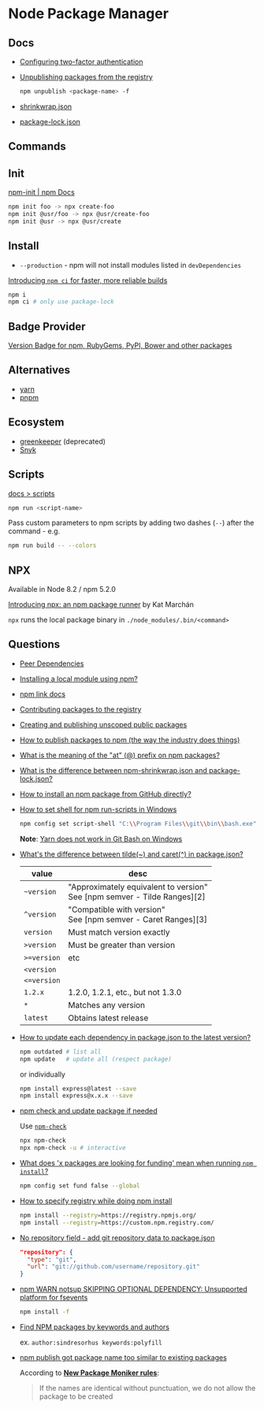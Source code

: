 # Node Package Manager


## Docs


* [Configuring two-factor authentication](https://docs.npmjs.com/configuring-two-factor-authentication)

* [Unpublishing packages from the registry](https://docs.npmjs.com/unpublishing-packages-from-the-registry)

    ```bash
    npm unpublish <package-name> -f
    ```

* [shrinkwrap.json](https://docs.npmjs.com/cli/v6/configuring-npm/shrinkwrap-json)
* [package-lock.json](https://docs.npmjs.com/cli/v6/configuring-npm/package-lock-json)



## Commands

## Init

[npm-init | npm Docs](https://docs.npmjs.com/cli/v6/commands/npm-init)

```bash
npm init foo -> npx create-foo
npm init @usr/foo -> npx @usr/create-foo
npm init @usr -> npx @usr/create
```

## Install

* `--production` - npm will not install modules listed in `devDependencies`

[Introducing `npm ci` for faster, more reliable builds](https://blog.npmjs.org/post/171556855892/introducing-npm-ci-for-faster-more-reliable.html)

```bash
npm i
npm ci # only use package-lock
```

## Badge Provider

[Version Badge for npm, RubyGems, PyPI, Bower and other packages](https://badge.fury.io/)

## Alternatives

* [yarn](https://yarnpkg.com/)
* [pnpm](https://pnpm.js.org/)


## Ecosystem

* [greenkeeper](https://greenkeeper.io/) (deprecated)
* [Snyk](https://snyk.io/)

## Scripts

[docs > scripts](https://docs.npmjs.com/cli/v6/using-npm/scripts)

```bash
npm run <script-name>
```

Pass custom parameters to npm scripts by adding two dashes (`--`) after the command - e.g.

```bash
npm run build -- --colors
```

## NPX

Available in Node 8.2 / npm 5.2.0

[Introducing npx: an npm package runner](https://medium.com/@maybekatz/npx-55f7d4bd282b) by Kat Marchán


`npx` runs the local package binary in `./node_modules/.bin/<command>`


## Questions


* [Peer Dependencies](https://nodejs.org/es/blog/npm/peer-dependencies/)
* [Installing a local module using npm?](https://stackoverflow.com/a/8089029/1366033)
* [npm link docs](https://docs.npmjs.com/cli/link)
* [Contributing packages to the registry](https://docs.npmjs.com/packages-and-modules/contributing-packages-to-the-registry)
* [Creating and publishing unscoped public packages](https://docs.npmjs.com/creating-and-publishing-unscoped-public-packages)
* [How to publish packages to npm (the way the industry does things)](https://zellwk.com/blog/publish-to-npm/)
* [What is the meaning of the "at" (@) prefix on npm packages?](https://stackoverflow.com/q/36667258/1366033)


* [What is the difference between npm-shrinkwrap.json and package-lock.json?](https://stackoverflow.com/a/46132512/1366033)


* [How to install an npm package from GitHub directly?](https://stackoverflow.com/q/17509669/1366033)

* [How to set shell for npm run-scripts in Windows](https://stackoverflow.com/q/23243353/1366033)

    ```bash
    npm config set script-shell "C:\\Program Files\\git\\bin\\bash.exe"
    ```

  **Note**: [Yarn does not work in Git Bash on Windows](https://github.com/yarnpkg/yarn/issues/5349)


* [What's the difference between tilde(~) and caret(^) in package.json?](https://stackoverflow.com/q/22343224/1366033)


  | value       | desc                                                                           |
  | ----------- | ------------------------------------------------------------------------------ |
  | `~version`  | "Approximately equivalent to version" <br/> See [npm semver - Tilde Ranges][2] |
  | `^version`  | "Compatible with version" <br/> See [npm semver - Caret Ranges][3]             |
  | `version`   | Must match version exactly                                                     |
  | `>version`  | Must be greater than version                                                   |
  | `>=version` | etc                                                                            |
  | `<version`  |                                                                                |
  | `<=version` |                                                                                |
  | `1.2.x`     | 1.2.0, 1.2.1, etc., but not 1.3.0                                              |
  | `*`         | Matches any version                                                            |
  | `latest`    | Obtains latest release                                                         |


* [How to update each dependency in package.json to the latest version?](https://stackoverflow.com/q/16073603/1366033)

    ```bash
    npm outdated # list all
    npm update   # update all (respect package)
    ```

    or individually

    ```bash
    npm install express@latest --save
    npm install express@x.x.x --save
    ```

* [npm check and update package if needed](https://stackoverflow.com/q/16525430/1366033)

  Use [`npm-check`](https://www.npmjs.com/package/npm-check)

  ```bash
  npx npm-check
  npx npm-check -u # interactive
  ```

* [What does 'x packages are looking for funding' mean when running `npm install`?](https://stackoverflow.com/q/58972251/1366033)


  ```bash
  npm config set fund false --global
  ```

* [How to specify registry while doing npm install](https://stackoverflow.com/q/22385092/1366033)

  ```bash
  npm install --registry=https://registry.npmjs.org/
  npm install --registry=https://custom.npm.registry.com/
  ```

* [No repository field - add git repository data to package.json](https://stackoverflow.com/q/16827858/1366033)

  ```json
  "repository": {
    "type": "git",
    "url": "git://github.com/username/repository.git"
  }
  ```

* [npm WARN notsup SKIPPING OPTIONAL DEPENDENCY: Unsupported platform for fsevents](https://stackoverflow.com/q/40226745/1366033)

  ```bash
  npm install -f
  ```

* [Find NPM packages by keywords and authors](https://stackoverflow.com/a/70463436/1366033)

  ex. `author:sindresorhus keywords:polyfill`


* [npm publish got package name too similar to existing packages](https://stackoverflow.com/a/70551536/1366033)

  According to [**New Package Moniker rules**](https://blog.npmjs.org/post/168978377570/new-package-moniker-rules):

  > If the names are identical without punctuation, we do not allow the package to be created

